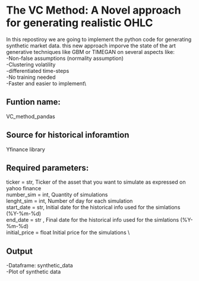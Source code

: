 # The VC Method:  A Novel approach for generating realistic OHLC

In this repostiroy we are going to implement the python code for generating synthetic market data. this new approach imporve the state of the art generative techniques like GBM or TIMEGAN on several aspects like:\
-Non-false assumptions (normality assumption) \
-Clustering volatility\
-differentiated time-steps\
-No training needed\
-Faster and easier to implement\

## Funtion name:
VC_method_pandas
## Source for historical inforamtion
Yfinance library
## Required parameters:
ticker = str, Ticker of the asset that you want to simulate as expressed on yahoo finance\
number_sim = int,  Quantity of simulations\
lenght_sim = int,  Number of day for each simulation\
start_date = str,  Initial date for the historical info used for the simlations (%Y-%m-%d)\
end_date = str ,  Final date for the historical info used for the simlations  (%Y-%m-%d) \
initial_price = float  Initial price for the simulations \
## Output
-Dataframe: synthetic_data \
-Plot of synthetic data
